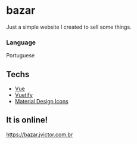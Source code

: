 [comment]: <> (CTRL + SHIF + V to preview markdown in VSCode)

# bazar
Just a simple website I created to sell some things.

### Language
Portuguese

## Techs
- [Vue](https://vuejs.org/)
- [Vuetify](https://vuetifyjs.com/en/)
- [Material Design Icons](https://materialdesignicons.com/)

## It is online!

https://bazar.jvictor.com.br



